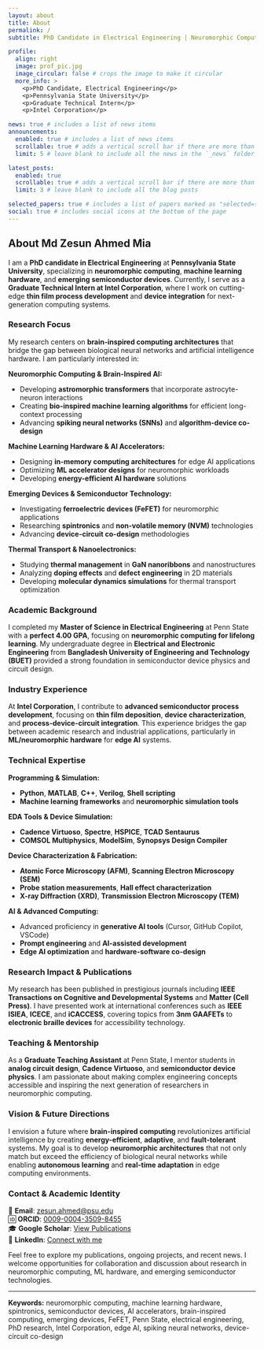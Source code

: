 ```yaml
---
layout: about
title: About
permalink: /
subtitle: PhD Candidate in Electrical Engineering | Neuromorphic Computing Researcher | Intel Graduate Technical Intern

profile:
  align: right
  image: prof_pic.jpg
  image_circular: false # crops the image to make it circular
  more_info: >
    <p>PhD Candidate, Electrical Engineering</p>
    <p>Pennsylvania State University</p>
    <p>Graduate Technical Intern</p>
    <p>Intel Corporation</p>

news: true # includes a list of news items
announcements:
  enabled: true # includes a list of news items
  scrollable: true # adds a vertical scroll bar if there are more than 3 news items
  limit: 5 # leave blank to include all the news in the `_news` folder

latest_posts:
  enabled: true
  scrollable: true # adds a vertical scroll bar if there are more than 3 blog posts items
  limit: 3 # leave blank to include all the blog posts

selected_papers: true # includes a list of papers marked as "selected={true}"
social: true # includes social icons at the bottom of the page
---
```


## About Md Zesun Ahmed Mia

I am a **PhD candidate in Electrical Engineering** at **Pennsylvania State University**, specializing in **neuromorphic computing**, **machine learning hardware**, and **emerging semiconductor devices**. Currently, I serve as a **Graduate Technical Intern at Intel Corporation**, where I work on cutting-edge **thin film process development** and **device integration** for next-generation computing systems.

### Research Focus

My research centers on **brain-inspired computing architectures** that bridge the gap between biological neural networks and artificial intelligence hardware. I am particularly interested in:

**Neuromorphic Computing & Brain-Inspired AI:**

- Developing **astromorphic transformers** that incorporate astrocyte-neuron interactions
- Creating **bio-inspired machine learning algorithms** for efficient long-context processing
- Advancing **spiking neural networks (SNNs)** and **algorithm-device co-design**

**Machine Learning Hardware & AI Accelerators:**

- Designing **in-memory computing architectures** for edge AI applications
- Optimizing **ML accelerator designs** for neuromorphic workloads
- Developing **energy-efficient AI hardware** solutions

**Emerging Devices & Semiconductor Technology:**

- Investigating **ferroelectric devices (FeFET)** for neuromorphic applications
- Researching **spintronics** and **non-volatile memory (NVM)** technologies
- Advancing **device-circuit co-design** methodologies

**Thermal Transport & Nanoelectronics:**

- Studying **thermal management** in **GaN nanoribbons** and nanostructures
- Analyzing **doping effects** and **defect engineering** in 2D materials
- Developing **molecular dynamics simulations** for thermal transport optimization

### Academic Background

I completed my **Master of Science in Electrical Engineering** at Penn State with a **perfect 4.00 GPA**, focusing on **neuromorphic computing for lifelong learning**. My undergraduate degree in **Electrical and Electronic Engineering** from **Bangladesh University of Engineering and Technology (BUET)** provided a strong foundation in semiconductor device physics and circuit design.

### Industry Experience

At **Intel Corporation**, I contribute to **advanced semiconductor process development**, focusing on **thin film deposition**, **device characterization**, and **process-device-circuit integration**. This experience bridges the gap between academic research and industrial applications, particularly in **ML/neuromorphic hardware** for **edge AI** systems.

### Technical Expertise

**Programming & Simulation:**

- **Python**, **MATLAB**, **C++**, **Verilog**, **Shell scripting**
- **Machine learning frameworks** and **neuromorphic simulation tools**

**EDA Tools & Device Simulation:**

- **Cadence Virtuoso**, **Spectre**, **HSPICE**, **TCAD Sentaurus**
- **COMSOL Multiphysics**, **ModelSim**, **Synopsys Design Compiler**

**Device Characterization & Fabrication:**

- **Atomic Force Microscopy (AFM)**, **Scanning Electron Microscopy (SEM)**
- **Probe station measurements**, **Hall effect characterization**
- **X-ray Diffraction (XRD)**, **Transmission Electron Microscopy (TEM)**

**AI & Advanced Computing:**

- Advanced proficiency in **generative AI tools** (Cursor, GitHub Copilot, VSCode)
- **Prompt engineering** and **AI-assisted development**
- **Edge AI optimization** and **hardware-software co-design**

### Research Impact & Publications

My research has been published in prestigious journals including **IEEE Transactions on Cognitive and Developmental Systems** and **Matter (Cell Press)**. I have presented work at international conferences such as **IEEE ISIEA**, **ICECE**, and **iCACCESS**, covering topics from **3nm GAAFETs** to **electronic braille devices** for accessibility technology.

### Teaching & Mentorship

As a **Graduate Teaching Assistant** at Penn State, I mentor students in **analog circuit design**, **Cadence Virtuoso**, and **semiconductor device physics**. I am passionate about making complex engineering concepts accessible and inspiring the next generation of researchers in neuromorphic computing.

### Vision & Future Directions

I envision a future where **brain-inspired computing** revolutionizes artificial intelligence by creating **energy-efficient**, **adaptive**, and **fault-tolerant** systems. My goal is to develop **neuromorphic architectures** that not only match but exceed the efficiency of biological neural networks while enabling **autonomous learning** and **real-time adaptation** in edge computing environments.

### Contact & Academic Identity

📧 **Email**: [zesun.ahmed@psu.edu](mailto:zesun.ahmed@psu.edu)  
🆔 **ORCID**: [0009-0004-3509-8455](https://orcid.org/0009-0004-3509-8455)  
🎓 **Google Scholar**: [View Publications](https://scholar.google.com/citations?user=j-zfUj8AAAAJ&hl=en&oi=ao)  
💼 **LinkedIn**: [Connect with me](https://www.linkedin.com/in/zesun-ahmed/)

Feel free to explore my publications, ongoing projects, and recent news. I welcome opportunities for collaboration and discussion about research in neuromorphic computing, ML hardware, and emerging semiconductor technologies.

---

**Keywords:** neuromorphic computing, machine learning hardware, spintronics, semiconductor devices, AI accelerators, brain-inspired computing, emerging devices, FeFET, Penn State, electrical engineering, PhD research, Intel Corporation, edge AI, spiking neural networks, device-circuit co-design
